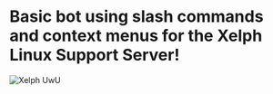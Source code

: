 # Basic bot using slash commands and context menus for the Xelph Linux Support Server!
![Xelph UwU](https://images-ext-1.discordapp.net/external/diq2aBh424SRFX_DV42hjYQJhkDszXr71ZlZo5mHt_c/%3Fwidth%3D960%26crop%3Dsmart%26auto%3Dwebp%26s%3D9c58be9edfea342977237d30a7e420113fb979b7/https/preview.redd.it/vjjb95xqkdu71.png?width=706&height=199)
